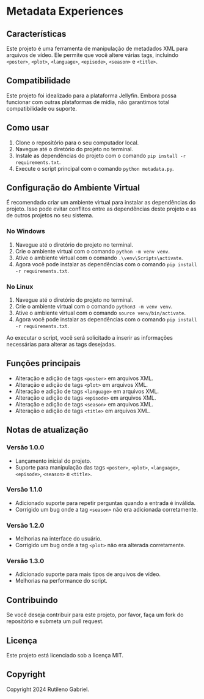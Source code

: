 # Metadata Experiences

## Características

Este projeto é uma ferramenta de manipulação de metadados XML para arquivos de vídeo. Ele permite que você altere várias tags, incluindo `<poster>`, `<plot>`, `<language>`, `<episode>`, `<season>` e `<title>`.

## Compatibilidade

Este projeto foi idealizado para a plataforma Jellyfin. Embora possa funcionar com outras plataformas de mídia, não garantimos total compatibilidade ou suporte.

## Como usar

1. Clone o repositório para o seu computador local.
2. Navegue até o diretório do projeto no terminal.
3. Instale as dependências do projeto com o comando `pip install -r requirements.txt`.
4. Execute o script principal com o comando `python metadata.py`.

## Configuração do Ambiente Virtual

É recomendado criar um ambiente virtual para instalar as dependências do projeto. Isso pode evitar conflitos entre as dependências deste projeto e as de outros projetos no seu sistema.

### No Windows

1. Navegue até o diretório do projeto no terminal.
2. Crie o ambiente virtual com o comando `python -m venv venv`.
3. Ative o ambiente virtual com o comando `.\venv\Scripts\activate`.
4. Agora você pode instalar as dependências com o comando `pip install -r requirements.txt`.

### No Linux

1. Navegue até o diretório do projeto no terminal.
2. Crie o ambiente virtual com o comando `python3 -m venv venv`.
3. Ative o ambiente virtual com o comando `source venv/bin/activate`.
4. Agora você pode instalar as dependências com o comando `pip install -r requirements.txt`.

Ao executar o script, você será solicitado a inserir as informações necessárias para alterar as tags desejadas.

## Funções principais

- Alteração e adição de tags `<poster>` em arquivos XML.
- Alteração e adição de tags `<plot>` em arquivos XML.
- Alteração e adição de tags `<language>` em arquivos XML.
- Alteração e adição de tags `<episode>` em arquivos XML.
- Alteração e adição de tags `<season>` em arquivos XML.
- Alteração e adição de tags `<title>` em arquivos XML.

## Notas de atualização

### Versão 1.0.0

- Lançamento inicial do projeto.
- Suporte para manipulação das tags `<poster>`, `<plot>`, `<language>`, `<episode>`, `<season>` e `<title>`.

### Versão 1.1.0

- Adicionado suporte para repetir perguntas quando a entrada é inválida.
- Corrigido um bug onde a tag `<season>` não era adicionada corretamente.

### Versão 1.2.0

- Melhorias na interface do usuário.
- Corrigido um bug onde a tag `<plot>` não era alterada corretamente.

### Versão 1.3.0

- Adicionado suporte para mais tipos de arquivos de vídeo.
- Melhorias na performance do script.

## Contribuindo

Se você deseja contribuir para este projeto, por favor, faça um fork do repositório e submeta um pull request.

## Licença

Este projeto está licenciado sob a licença MIT.

## Copyright

Copyright 2024 Rutileno Gabriel.
